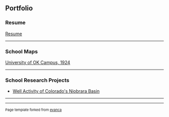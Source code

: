 ## Portfolio

### Resume
[Resume](pdf/Resume.pdf)


---

### School Maps 

[University of OK Campus, 1924](pdf/Lab_9_Map_2.pdf)


---


### School Research Projects

- [Well Activity of Colorado's Niobrara Basin](pdf/Nio_Basin.pdf)


---




---
<p style="font-size:11px">Page template forked from <a href="https://github.com/evanca/quick-portfolio">evanca</a></p>
<!-- Remove above link if you don't want to attibute -->
